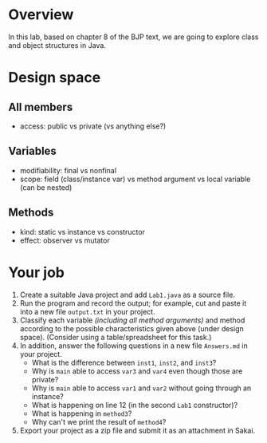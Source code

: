 # Overview

In this lab, based on chapter 8 of the BJP text, we are going to explore class and object structures in Java.

# Design space

## All members

- access: public vs private (vs anything else?)

## Variables

- modifiability: final vs nonfinal
- scope: field (class/instance var) vs method argument vs local variable (can be nested)

## Methods

- kind: static vs instance vs constructor
- effect: observer vs mutator

# Your job

1. Create a suitable Java project and add `Lab1.java` as a source file.
1. Run the program and record the output; for example, cut and paste it into a new file `output.txt` in your project.
1. Classify each variable *(including all method arguments)* and method according to the possible characteristics given above (under design space). (Consider using a table/spreadsheet for this task.)
1. In addition, answer the following questions in a new file `Answers.md` in your project.
    - What is the difference between `inst1`, `inst2`, and `inst3`?
    - Why is `main` able to access `var3` and `var4` even though those are private?
    - Why is `main` able to access `var1` and `var2` without going through an instance?
    - What is happening on line 12 (in the second `Lab1` constructor)?
    - What is happening in `method3`?
    - Why can't we print the result of `method4`?
1. Export your project as a zip file and submit it as an attachment in Sakai.